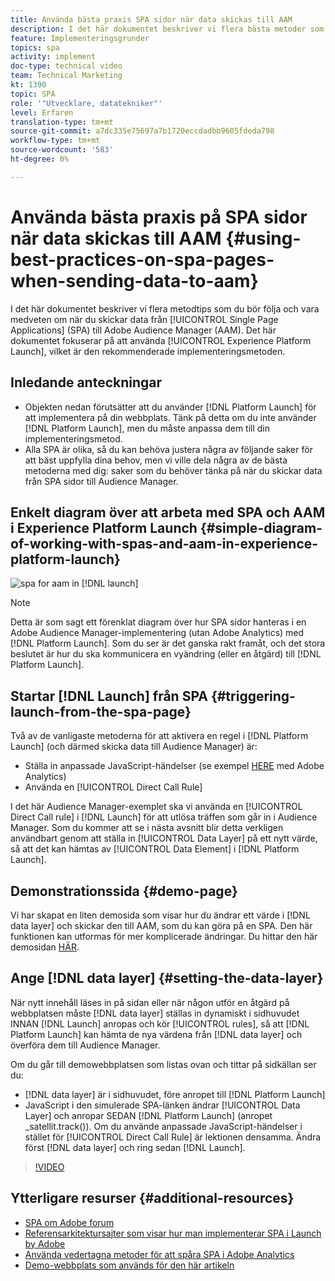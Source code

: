 ```yaml
---
title: Använda bästa praxis SPA sidor när data skickas till AAM
description: I det här dokumentet beskriver vi flera bästa metoder som du bör följa och vara medveten om när du skickar data från Single Page Applications (SPA) till Adobe Audience Manager (AAM). Det här dokumentet fokuserar på att använda Launch by Adobe, vilket är den rekommenderade implementeringsmetoden.
feature: Implementeringsgrunder
topics: spa
activity: implement
doc-type: technical video
team: Technical Marketing
kt: 1390
topic: SPA
role: '"Utvecklare, datatekniker"'
level: Erfaren
translation-type: tm+mt
source-git-commit: a7dc335e75697a7b1720eccdadbb9605fdeda798
workflow-type: tm+mt
source-wordcount: '583'
ht-degree: 0%

---
```



# Använda bästa praxis på SPA sidor när data skickas till AAM {#using-best-practices-on-spa-pages-when-sending-data-to-aam}

I det här dokumentet beskriver vi flera metodtips som du bör följa och vara medveten om när du skickar data från [!UICONTROL Single Page Applications] (SPA) till Adobe Audience Manager (AAM). Det här dokumentet fokuserar på att använda [!UICONTROL Experience Platform Launch], vilket är den rekommenderade implementeringsmetoden.

## Inledande anteckningar

* Objekten nedan förutsätter att du använder [!DNL Platform Launch] för att implementera på din webbplats. Tänk på detta om du inte använder [!DNL Platform Launch], men du måste anpassa dem till din implementeringsmetod.
* Alla SPA är olika, så du kan behöva justera några av följande saker för att bäst uppfylla dina behov, men vi ville dela några av de bästa metoderna med dig: saker som du behöver tänka på när du skickar data från SPA sidor till Audience Manager.

## Enkelt diagram över att arbeta med SPA och AAM i Experience Platform Launch {#simple-diagram-of-working-with-spas-and-aam-in-experience-platform-launch}

![spa for aam in  [!DNL launch]](assets/spa_for_aam_in_launch.png)

>[!NOTE]
>Detta är som sagt ett förenklat diagram över hur SPA sidor hanteras i en Adobe Audience Manager-implementering (utan Adobe Analytics) med [!DNL Platform Launch]. Som du ser är det ganska rakt framåt, och det stora beslutet är hur du ska kommunicera en vyändring (eller en åtgärd) till [!DNL Platform Launch].

## Startar [!DNL Launch] från SPA {#triggering-launch-from-the-spa-page}

Två av de vanligaste metoderna för att aktivera en regel i [!DNL Platform Launch] (och därmed skicka data till Audience Manager) är:

* Ställa in anpassade JavaScript-händelser (se exempel [HERE](https://helpx.adobe.com/analytics/kt/using/spa-analytics-best-practices-feature-video-use.html) med Adobe Analytics)
* Använda en [!UICONTROL Direct Call Rule]

I det här Audience Manager-exemplet ska vi använda en [!UICONTROL Direct Call rule] i [!DNL Launch] för att utlösa träffen som går in i Audience Manager. Som du kommer att se i nästa avsnitt blir detta verkligen användbart genom att ställa in [!UICONTROL Data Layer] på ett nytt värde, så att det kan hämtas av [!UICONTROL Data Element] i [!DNL Platform Launch].

## Demonstrationssida {#demo-page}

Vi har skapat en liten demosida som visar hur du ändrar ett värde i [!DNL data layer] och skickar den till AAM, som du kan göra på en SPA. Den här funktionen kan utformas för mer komplicerade ändringar. Du hittar den här demosidan [HÄR](https://aam.enablementadobe.com/SPA-Launch.html).

## Ange [!DNL data layer] {#setting-the-data-layer}

När nytt innehåll läses in på sidan eller när någon utför en åtgärd på webbplatsen måste [!DNL data layer] ställas in dynamiskt i sidhuvudet INNAN [!DNL Launch] anropas och kör [!UICONTROL rules], så att [!DNL Platform Launch] kan hämta de nya värdena från [!DNL data layer] och överföra dem till Audience Manager.

Om du går till demowebbplatsen som listas ovan och tittar på sidkällan ser du:

* [!DNL data layer] är i sidhuvudet, före anropet till [!DNL Platform Launch]
* JavaScript i den simulerade SPA-länken ändrar [!UICONTROL Data Layer] och anropar SEDAN [!DNL Platform Launch] (anropet _satellit.track()). Om du använde anpassade JavaScript-händelser i stället för [!UICONTROL Direct Call Rule] är lektionen densamma. Ändra först [!DNL data layer] och ring sedan [!DNL Launch].

>[!VIDEO](https://video.tv.adobe.com/v/23322/?quality=12)

## Ytterligare resurser {#additional-resources}

* [SPA om Adobe forum](https://forums.adobe.com/thread/2451022)
* [Referensarkitektursajter som visar hur man implementerar SPA i Launch by Adobe](https://helpx.adobe.com/experience-manager/kt/integration/using/launch-reference-architecture-SPA-tutorial-implement.html)
* [Använda vedertagna metoder för att spåra SPA i Adobe Analytics](https://helpx.adobe.com/analytics/kt/using/spa-analytics-best-practices-feature-video-use.html)
* [Demo-webbplats som används för den här artikeln](https://aam.enablementadobe.com/SPA-Launch.html)
